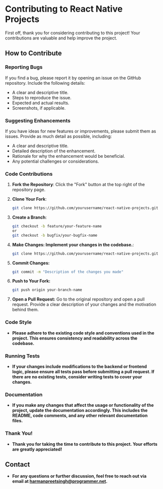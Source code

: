 # Contributing to React Native Projects

First off, thank you for considering contributing to this project! Your contributions are valuable and help improve the project.

## How to Contribute

### Reporting Bugs

If you find a bug, please report it by opening an issue on the GitHub repository. Include the following details:
- A clear and descriptive title.
- Steps to reproduce the issue.
- Expected and actual results.
- Screenshots, if applicable.

### Suggesting Enhancements

If you have ideas for new features or improvements, please submit them as issues. Provide as much detail as possible, including:
- A clear and descriptive title.
- Detailed description of the enhancement.
- Rationale for why the enhancement would be beneficial.
- Any potential challenges or considerations.

### Code Contributions

1. **Fork the Repository**: Click the "Fork" button at the top right of the repository page.

2. **Clone Your Fork**: 
   ```sh
   git clone https://github.com/yourusername/react-native-projects.git
3. **Create a Branch**: 
   ```sh
   git checkout -b feature/your-feature-name
   or
   git checkout -b bugfix/your-bugfix-name
4. **Make Changes: Implement your changes in the codebase.**: 
   ```sh
   git clone https://github.com/yourusername/react-native-projects.git
5. **Commit Changes:**
   ```sh
   git commit -m "Description of the changes you made"
6. **Push to Your Fork:**
   ```sh
   git push origin your-branch-name
7. **Open a Pull Request:**
Go to the original repository and open a pull request. Provide a clear description of your changes and the motivation behind them.

### Code Style
- **Please adhere to the existing code style and conventions used in the project. This ensures consistency and readability across the codebase.**

### Running Tests
- **If your changes include modifications to the backend or frontend logic, please ensure all tests pass before submitting a pull request. If there are no existing tests, consider writing tests to cover your changes.**

### Documentation
- **If you make any changes that affect the usage or functionality of the project, update the documentation accordingly. This includes the README, code comments, and any other relevant documentation files.**

### Thank You!
- **Thank you for taking the time to contribute to this project. Your efforts are greatly appreciated!**

## Contact
- **For any questions or further discussion, feel free to reach out via email at harmanpreetsingh@programmer.net.**
